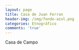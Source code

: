 ```yaml
---
layout: page
title: Casa de Juan Ferran
header-img: /img/fondo-azul.png
categories: Etnográfico
comments: 'true'
---
```



Casa de Campo

<div class="photo-gallery">
<ul>
</ul>
</div>
